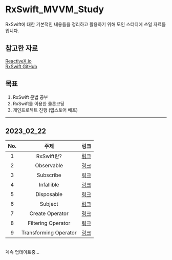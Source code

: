 # RxSwift_MVVM_Study

RxSwift에 대한 기본적인 내용들을 정리하고 활용하기 위해 모인 스터디에 쓰일 자료들 입니다.

## 참고한 자료

[ReactiveX.io](reactivex.io)<br/>
[RxSwift GitHub](https://github.com/ReactiveX/RxSwift)<br/>

## 목표

1. RxSwift 문법 공부
2. RxSwift를 이용한 클론코딩
3. 개인프로젝트 진행 (앱스토어 배포)

---

## 2023_02_22

|No.|주제|링크|
|:--:|:--:|:--:|
|1|RxSwift란?|[링크](https://github.com/gkals4417/RxSwift_MVVM_Study/tree/main/2023_02_22/01_RxSwift/01_RxSwift.md)|
|2|Observable|[링크](https://github.com/gkals4417/RxSwift_MVVM_Study/tree/main/2023_02_22/02_Observable/02_Observable.md)|
|3|Subscribe|[링크](https://github.com/gkals4417/RxSwift_MVVM_Study/tree/main/2023_02_22/03_Subscribe/03_Subscribe.md)|
|4|Infallible|[링크](https://github.com/gkals4417/RxSwift_MVVM_Study/tree/main/2023_02_22/04_Infallible/04_Infallible.md)|
|5|Disposable|[링크](https://github.com/gkals4417/RxSwift_MVVM_Study/tree/main/2023_02_22/05_Disposable/05_Disposable.md)|
|6|Subject|[링크](https://github.com/gkals4417/RxSwift_MVVM_Study/tree/main/2023_02_22/06_Subject/06_Subject.md)|
|7|Create Operator|[링크](https://github.com/gkals4417/RxSwift_MVVM_Study/tree/main/2023_02_22/07_Create_Operator/07_Create_Operator.md)|
|8|Filtering Operator|[링크](https://github.com/gkals4417/RxSwift_MVVM_Study/blob/main/2023_02_22/08_Filtering_Operator/08_Filtering_Operator.md)|
|9|Transforming Operator|[링크](https://github.com/gkals4417/RxSwift_MVVM_Study/blob/main/2023_03_01/09_Transforming_Operator/09_Transforming_Operator.md)|
<br/>
계속 업데이트중...<br/>
